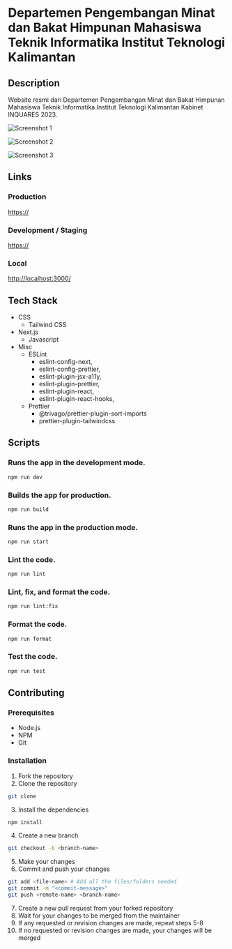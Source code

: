 # Departemen Pengembangan Minat dan Bakat Himpunan Mahasiswa Teknik Informatika Institut Teknologi Kalimantan

## Description

Website resmi dari Departemen Pengembangan Minat dan Bakat Himpunan Mahasiswa Teknik Informatika Institut Teknologi Kalimantan Kabinet INQUARES 2023.

![Screenshot 1]()

![Screenshot 2]()

![Screenshot 3]()

## Links

### Production

[https://]()

### Development / Staging

[https://]()

### Local

[http://localhost:3000/](http://localhost:3000/)

## Tech Stack

- CSS
  - Tailwind CSS
- Next.js
  - Javascript
- Misc
  - ESLint
    - eslint-config-next,
    - eslint-config-prettier,
    - eslint-plugin-jsx-a11y,
    - eslint-plugin-prettier,
    - eslint-plugin-react,
    - eslint-plugin-react-hooks,
  - Prettier
    - @trivago/prettier-plugin-sort-imports
    - prettier-plugin-tailwindcss

## Scripts

### Runs the app in the development mode.

```bash
npm run dev
```

### Builds the app for production.

```bash
npm run build
```

### Runs the app in the production mode.

```bash
npm run start
```

### Lint the code.

```bash
npm run lint
```

### Lint, fix, and format the code.

```bash
npm run lint:fix
```

### Format the code.

```bash
npm run format
```

### Test the code.

```bash
npm run test
```

## Contributing

### Prerequisites

- Node.js
- NPM
- Git

### Installation

1. Fork the repository
2. Clone the repository

```bash
git clone
```

3. Install the dependencies

```bash
npm install
```

4. Create a new branch

```bash
git checkout -b <branch-name>
```

5. Make your changes
6. Commit and push your changes

```bash
git add <file-name> # Add all the files/folders needed
git commit -m "<commit-message>"
git push <remote-name> <branch-name>
```

7. Create a new pull request from your forked repository
8. Wait for your changes to be merged from the maintainer
9. If any requested or revision changes are made, repeat steps 5-8
10. If no requested or revision changes are made, your changes will be merged
